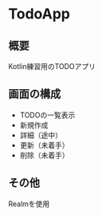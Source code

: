 # TodoApp

## 概要
Kotlin練習用のTODOアプリ

## 画面の構成
- TODOの一覧表示
- 新規作成
- 詳細（途中）
- 更新（未着手）
- 削除（未着手）

## その他
Realmを使用

